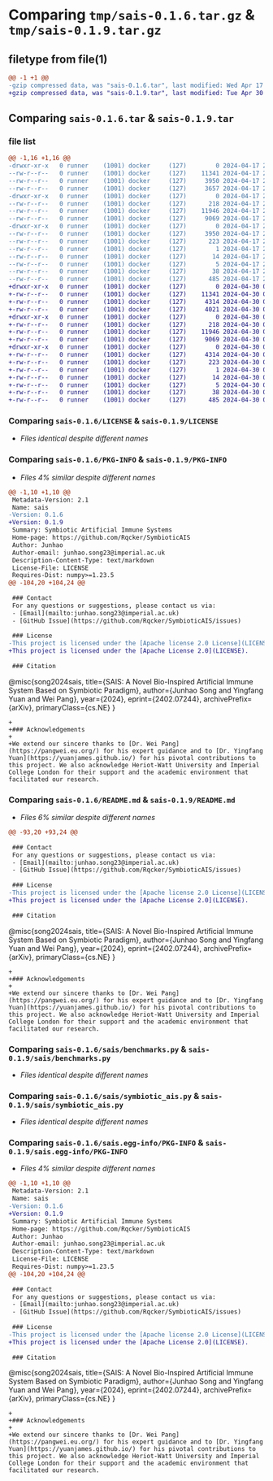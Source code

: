 # Comparing `tmp/sais-0.1.6.tar.gz` & `tmp/sais-0.1.9.tar.gz`

## filetype from file(1)

```diff
@@ -1 +1 @@
-gzip compressed data, was "sais-0.1.6.tar", last modified: Wed Apr 17 20:39:48 2024, max compression
+gzip compressed data, was "sais-0.1.9.tar", last modified: Tue Apr 30 09:07:43 2024, max compression
```

## Comparing `sais-0.1.6.tar` & `sais-0.1.9.tar`

### file list

```diff
@@ -1,16 +1,16 @@
-drwxr-xr-x   0 runner    (1001) docker     (127)        0 2024-04-17 20:39:48.471110 sais-0.1.6/
--rw-r--r--   0 runner    (1001) docker     (127)    11341 2024-04-17 20:39:45.000000 sais-0.1.6/LICENSE
--rw-r--r--   0 runner    (1001) docker     (127)     3950 2024-04-17 20:39:48.471110 sais-0.1.6/PKG-INFO
--rw-r--r--   0 runner    (1001) docker     (127)     3657 2024-04-17 20:39:45.000000 sais-0.1.6/README.md
-drwxr-xr-x   0 runner    (1001) docker     (127)        0 2024-04-17 20:39:48.471110 sais-0.1.6/sais/
--rw-r--r--   0 runner    (1001) docker     (127)      218 2024-04-17 20:39:45.000000 sais-0.1.6/sais/__init__.py
--rw-r--r--   0 runner    (1001) docker     (127)    11946 2024-04-17 20:39:45.000000 sais-0.1.6/sais/benchmarks.py
--rw-r--r--   0 runner    (1001) docker     (127)     9069 2024-04-17 20:39:45.000000 sais-0.1.6/sais/symbiotic_ais.py
-drwxr-xr-x   0 runner    (1001) docker     (127)        0 2024-04-17 20:39:48.471110 sais-0.1.6/sais.egg-info/
--rw-r--r--   0 runner    (1001) docker     (127)     3950 2024-04-17 20:39:48.000000 sais-0.1.6/sais.egg-info/PKG-INFO
--rw-r--r--   0 runner    (1001) docker     (127)      223 2024-04-17 20:39:48.000000 sais-0.1.6/sais.egg-info/SOURCES.txt
--rw-r--r--   0 runner    (1001) docker     (127)        1 2024-04-17 20:39:48.000000 sais-0.1.6/sais.egg-info/dependency_links.txt
--rw-r--r--   0 runner    (1001) docker     (127)       14 2024-04-17 20:39:48.000000 sais-0.1.6/sais.egg-info/requires.txt
--rw-r--r--   0 runner    (1001) docker     (127)        5 2024-04-17 20:39:48.000000 sais-0.1.6/sais.egg-info/top_level.txt
--rw-r--r--   0 runner    (1001) docker     (127)       38 2024-04-17 20:39:48.471110 sais-0.1.6/setup.cfg
--rw-r--r--   0 runner    (1001) docker     (127)      485 2024-04-17 20:39:45.000000 sais-0.1.6/setup.py
+drwxr-xr-x   0 runner    (1001) docker     (127)        0 2024-04-30 09:07:43.676727 sais-0.1.9/
+-rw-r--r--   0 runner    (1001) docker     (127)    11341 2024-04-30 09:07:40.000000 sais-0.1.9/LICENSE
+-rw-r--r--   0 runner    (1001) docker     (127)     4314 2024-04-30 09:07:43.676727 sais-0.1.9/PKG-INFO
+-rw-r--r--   0 runner    (1001) docker     (127)     4021 2024-04-30 09:07:40.000000 sais-0.1.9/README.md
+drwxr-xr-x   0 runner    (1001) docker     (127)        0 2024-04-30 09:07:43.676727 sais-0.1.9/sais/
+-rw-r--r--   0 runner    (1001) docker     (127)      218 2024-04-30 09:07:40.000000 sais-0.1.9/sais/__init__.py
+-rw-r--r--   0 runner    (1001) docker     (127)    11946 2024-04-30 09:07:40.000000 sais-0.1.9/sais/benchmarks.py
+-rw-r--r--   0 runner    (1001) docker     (127)     9069 2024-04-30 09:07:40.000000 sais-0.1.9/sais/symbiotic_ais.py
+drwxr-xr-x   0 runner    (1001) docker     (127)        0 2024-04-30 09:07:43.676727 sais-0.1.9/sais.egg-info/
+-rw-r--r--   0 runner    (1001) docker     (127)     4314 2024-04-30 09:07:43.000000 sais-0.1.9/sais.egg-info/PKG-INFO
+-rw-r--r--   0 runner    (1001) docker     (127)      223 2024-04-30 09:07:43.000000 sais-0.1.9/sais.egg-info/SOURCES.txt
+-rw-r--r--   0 runner    (1001) docker     (127)        1 2024-04-30 09:07:43.000000 sais-0.1.9/sais.egg-info/dependency_links.txt
+-rw-r--r--   0 runner    (1001) docker     (127)       14 2024-04-30 09:07:43.000000 sais-0.1.9/sais.egg-info/requires.txt
+-rw-r--r--   0 runner    (1001) docker     (127)        5 2024-04-30 09:07:43.000000 sais-0.1.9/sais.egg-info/top_level.txt
+-rw-r--r--   0 runner    (1001) docker     (127)       38 2024-04-30 09:07:43.676727 sais-0.1.9/setup.cfg
+-rw-r--r--   0 runner    (1001) docker     (127)      485 2024-04-30 09:07:40.000000 sais-0.1.9/setup.py
```

### Comparing `sais-0.1.6/LICENSE` & `sais-0.1.9/LICENSE`

 * *Files identical despite different names*

### Comparing `sais-0.1.6/PKG-INFO` & `sais-0.1.9/PKG-INFO`

 * *Files 4% similar despite different names*

```diff
@@ -1,10 +1,10 @@
 Metadata-Version: 2.1
 Name: sais
-Version: 0.1.6
+Version: 0.1.9
 Summary: Symbiotic Artificial Immune Systems
 Home-page: https://github.com/Rqcker/SymbioticAIS
 Author: Junhao
 Author-email: junhao.song23@imperial.ac.uk
 Description-Content-Type: text/markdown
 License-File: LICENSE
 Requires-Dist: numpy>=1.23.5
@@ -104,20 +104,24 @@
 
 ### Contact
 For any questions or suggestions, please contact us via:
 - [Email](mailto:junhao.song23@imperial.ac.uk)
 - [GitHub Issue](https://github.com/Rqcker/SymbioticAIS/issues)
 
 ### License
-This project is licensed under the [Apache license 2.0 License](LICENSE).
+This project is licensed under the [Apache License 2.0](LICENSE).
 
 ### Citation
 ```
 @misc{song2024sais,
       title={SAIS: A Novel Bio-Inspired Artificial Immune System Based on Symbiotic Paradigm}, 
       author={Junhao Song and Yingfang Yuan and Wei Pang},
       year={2024},
       eprint={2402.07244},
       archivePrefix={arXiv},
       primaryClass={cs.NE}
 }
 ```
+
+### Acknowledgements
+
+We extend our sincere thanks to [Dr. Wei Pang](https://pangwei.eu.org/) for his expert guidance and to [Dr. Yingfang Yuan](https://yuanjames.github.io/) for his pivotal contributions to this project. We also acknowledge Heriot-Watt University and Imperial College London for their support and the academic environment that facilitated our research.
```

### Comparing `sais-0.1.6/README.md` & `sais-0.1.9/README.md`

 * *Files 6% similar despite different names*

```diff
@@ -93,20 +93,24 @@
 
 ### Contact
 For any questions or suggestions, please contact us via:
 - [Email](mailto:junhao.song23@imperial.ac.uk)
 - [GitHub Issue](https://github.com/Rqcker/SymbioticAIS/issues)
 
 ### License
-This project is licensed under the [Apache license 2.0 License](LICENSE).
+This project is licensed under the [Apache License 2.0](LICENSE).
 
 ### Citation
 ```
 @misc{song2024sais,
       title={SAIS: A Novel Bio-Inspired Artificial Immune System Based on Symbiotic Paradigm}, 
       author={Junhao Song and Yingfang Yuan and Wei Pang},
       year={2024},
       eprint={2402.07244},
       archivePrefix={arXiv},
       primaryClass={cs.NE}
 }
 ```
+
+### Acknowledgements
+
+We extend our sincere thanks to [Dr. Wei Pang](https://pangwei.eu.org/) for his expert guidance and to [Dr. Yingfang Yuan](https://yuanjames.github.io/) for his pivotal contributions to this project. We also acknowledge Heriot-Watt University and Imperial College London for their support and the academic environment that facilitated our research.
```

### Comparing `sais-0.1.6/sais/benchmarks.py` & `sais-0.1.9/sais/benchmarks.py`

 * *Files identical despite different names*

### Comparing `sais-0.1.6/sais/symbiotic_ais.py` & `sais-0.1.9/sais/symbiotic_ais.py`

 * *Files identical despite different names*

### Comparing `sais-0.1.6/sais.egg-info/PKG-INFO` & `sais-0.1.9/sais.egg-info/PKG-INFO`

 * *Files 4% similar despite different names*

```diff
@@ -1,10 +1,10 @@
 Metadata-Version: 2.1
 Name: sais
-Version: 0.1.6
+Version: 0.1.9
 Summary: Symbiotic Artificial Immune Systems
 Home-page: https://github.com/Rqcker/SymbioticAIS
 Author: Junhao
 Author-email: junhao.song23@imperial.ac.uk
 Description-Content-Type: text/markdown
 License-File: LICENSE
 Requires-Dist: numpy>=1.23.5
@@ -104,20 +104,24 @@
 
 ### Contact
 For any questions or suggestions, please contact us via:
 - [Email](mailto:junhao.song23@imperial.ac.uk)
 - [GitHub Issue](https://github.com/Rqcker/SymbioticAIS/issues)
 
 ### License
-This project is licensed under the [Apache license 2.0 License](LICENSE).
+This project is licensed under the [Apache License 2.0](LICENSE).
 
 ### Citation
 ```
 @misc{song2024sais,
       title={SAIS: A Novel Bio-Inspired Artificial Immune System Based on Symbiotic Paradigm}, 
       author={Junhao Song and Yingfang Yuan and Wei Pang},
       year={2024},
       eprint={2402.07244},
       archivePrefix={arXiv},
       primaryClass={cs.NE}
 }
 ```
+
+### Acknowledgements
+
+We extend our sincere thanks to [Dr. Wei Pang](https://pangwei.eu.org/) for his expert guidance and to [Dr. Yingfang Yuan](https://yuanjames.github.io/) for his pivotal contributions to this project. We also acknowledge Heriot-Watt University and Imperial College London for their support and the academic environment that facilitated our research.
```

